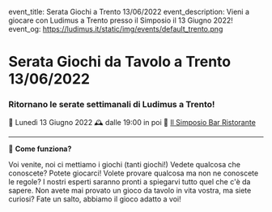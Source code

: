 event_title: Serata Giochi a Trento 13/06/2022
event_description: Vieni a giocare con Ludimus a Trento presso il Simposio il 13 Giugno 2022!
event_og: https://ludimus.it/static/img/events/default_trento.png

# Serata Giochi da Tavolo a Trento 13/06/2022

### Ritornano le serate settimanali di Ludimus a Trento!

📅 Lunedì 13 Giugno 2022
🕰 dalle 19:00 in poi
📍 [Il Simposio Bar Ristorante](https://g.page/ilsimposiotrento?share)

---

🎲 **Come funziona?**

Voi venite, noi ci mettiamo i giochi (tanti giochi!)
Vedete qualcosa che conoscete? Potete giocarci!
Volete provare qualcosa ma non ne conoscete le regole? I nostri esperti saranno pronti a spiegarvi tutto quel che c'è da sapere.
Non avete mai provato un gioco da tavolo in vita vostra, ma siete curiosi? Fate un salto, abbiamo il gioco adatto a voi!